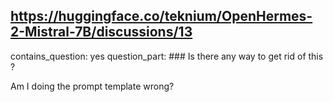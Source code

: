 ## https://huggingface.co/teknium/OpenHermes-2-Mistral-7B/discussions/13

contains_question: yes
question_part: ### Is there any way to get rid of this ?

Am I doing the prompt template wrong?